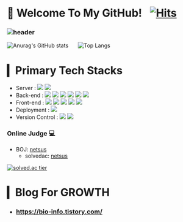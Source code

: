 # 🙏 Welcome To My GitHub!  [![Hits](https://hits.seeyoufarm.com/api/count/incr/badge.svg?url=https%3A%2F%2Fgithub.com%2Fnetsus%2Fhit-counter&count_bg=%2379C83D&title_bg=%23555555&icon=&icon_color=%23E7E7E7&title=hits&edge_flat=false)](https://hits.seeyoufarm.com)


### ![header](https://capsule-render.vercel.app/api?type=soft&color=auto&height=150&section=header&text=netsus&fontSize=70&animation=twinkling)



![Anurag's GitHub stats](https://github-readme-stats-sand-six-91.vercel.app/api?username=netsus&show_icons=true&count_private=true&line_height=24&theme=dracula&hide=stars)    ![Top Langs](https://github-readme-stats-sand-six-91.vercel.app/api/top-langs/?username=netsus&layout=compact&theme=dracula)

# ▎Primary Tech Stacks
- Server : <span><img src="https://img.shields.io/badge/Linux-F1B70F?style=flat&logo=linux&logoColor=white"/></span>
<span><img src="https://img.shields.io/badge/Docker-23B2E4?style=flat&logo=docker&logoColor=white"/></span><br/>
- Back-end : <span><img src="https://img.shields.io/badge/Python-3776AB?style=flat&logo=python&logoColor=white"/></span>
<span><img src="https://img.shields.io/badge/Pandas-120751?style=flat&logo=pandas&logoColor=white"/></span>
<span><img src="https://img.shields.io/badge/Flask-000000?style=flat&logo=flask&logoColor=white"/></span>
<span><img src="https://img.shields.io/badge/Django-092e20?style=flat&logo=django&logoColor=white"/></span>
<span><img src="https://img.shields.io/badge/PostgreSQL-336791?style=flat&logo=postgresql&logoColor=white"/></span>
<span><img src="https://img.shields.io/badge/MariaDB-003343?style=flat&logo=MariaDB&logoColor=white"/></span><br/>
- Front-end : <span><img src="https://img.shields.io/badge/HTML-e34f26?style=flat&logo=html5&logoColor=white"/></span>
<span><img src="https://img.shields.io/badge/CSS-1572b6?style=flat&logo=css3&logoColor=white"/></span>
<span><img src="https://img.shields.io/badge/JavaScript-dbab09?style=flat&logo=javascript&logoColor=white"/></span>
<span><img src="https://img.shields.io/badge/Sass-cc6699?style=flat&logo=sass&logoColor=white"/></span>
<span><img src="https://img.shields.io/badge/React-61dafb?style=flat&logo=react&logoColor=white"/></span>
- Deployment : <span><img src="https://img.shields.io/badge/Netlify-00c7b7?style=flat&logo=netlify&logoColor=white"/></span>
- Version Control : <span><img src="https://img.shields.io/badge/Git-f05032?style=flat&logo=git&logoColor=white"/></span>
<span><img src="https://img.shields.io/badge/GitHub-181717?style=flat&logo=github&logoColor=white"/></span>

### Online Judge 💻

* BOJ: [netsus](http://icpc.me/netsus)
  * solvedac: [netsus](https://solved.ac/profile/netsus)
  
[![solved.ac tier](http://mazassumnida.wtf/api/generate_badge?boj=netsus)](https://solved.ac/netsus)

# ▎Blog For GROWTH
- ### https://bio-info.tistory.com/
